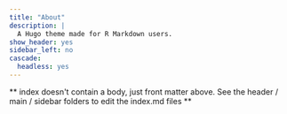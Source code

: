 ```yaml
---
title: "About"
description: |
  A Hugo theme made for R Markdown users.
show_header: yes
sidebar_left: no
cascade:
  headless: yes
---
```


** index doesn't contain a body, just front matter above.
See the header / main / sidebar folders to edit the index.md files **
